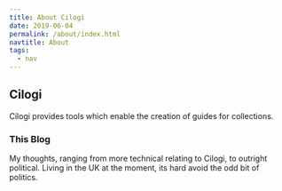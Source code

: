 ```yaml
---
title: About Cilogi
date: 2019-06-04
permalink: /about/index.html
navtitle: About
tags:
  - nav
---
```


## Cilogi

Cilogi provides tools which enable the creation of guides for collections.  

### This Blog

My thoughts, ranging from more technical relating to Cilogi, to outright political.  Living in the UK at the moment, its hard avoid the odd bit of politics.

